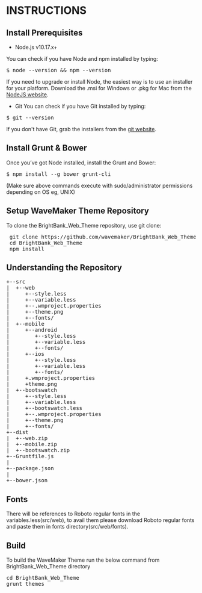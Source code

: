 INSTRUCTIONS
============

Install Prerequisites
--------

* Node.js v10.17.x+

You can check if you have Node and npm installed by typing:
<pre>
$ node --version && npm --version
</pre>

If you need to upgrade or install Node, the easiest way is to use an installer for your platform. Download the .msi for Windows or .pkg for Mac from the [NodeJS website](https://nodejs.org/download/).

* Git
You can check if you have Git installed by typing:
<pre>
$ git --version
</pre>
If you don't have Git, grab the installers from the [git website](http://git-scm.com/).


Install Grunt & Bower
--------

Once you’ve got Node installed, install the Grunt and Bower:
<pre>
$ npm install --g bower grunt-cli
</pre>

(Make sure above commands execute with sudo/administrator permissions depending on OS eg, UNIX)

Setup WaveMaker Theme Repository
--------
To clone the BrightBank_Web_Theme repository, use git clone:

<pre>
 git clone https://github.com/wavemaker/BrightBank_Web_Theme.git
 cd BrightBank_Web_Theme
 npm install
</pre>

Understanding the Repository
--------
<pre>
+--src
|  +--web
|     +--style.less
|     +--variable.less
|     +--.wmproject.properties
|     +--theme.png
|     +--fonts/
|  +--mobile
|     +--android
|        +--style.less
|        +--variable.less
|        +--fonts/
|     +--ios
|        +--style.less
|        +--variable.less
|        +--fonts/
|     +.wmproject.properties
|     +theme.png
|  +--bootswatch
|     +--style.less
|     +--variable.less
|     +--bootswatch.less
|     +--.wmproject.properties
|     +--theme.png
|     +--fonts/
+--dist
|  +--web.zip
|  +--mobile.zip
|  +--bootswatch.zip
+--Gruntfile.js
|
+--package.json
|
+--bower.json
</pre>

Fonts
-----
There will be references to Roboto regular fonts in the variables.less(src/web), to avail them please download Roboto regular fonts and paste them in fonts directory(src/web/fonts).

Build
--------
To build the WaveMaker Theme run the below command from BrightBank_Web_Theme directory

<pre>
cd BrightBank_Web_Theme
grunt themes
</pre>

